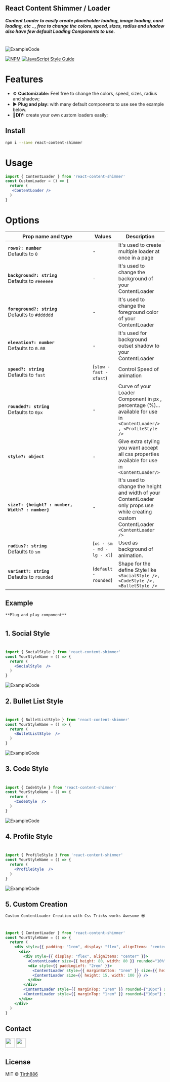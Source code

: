 ## React Content Shimmer / Loader

***Content Loader to easily create placeholder loading, image loading, card loading, etc .., free to change the colors, speed, sizes, radius and shadow also have few default Loading Components to use.***
#
![ExampleCode](https://raw.githubusercontent.com/Tirth886/contentLoader/main/ss/customizeLoader.gif)

[![NPM](https://img.shields.io/npm/v/react-content-shimmer.svg)](https://www.npmjs.com/package/react-content-shimmer) [![JavaScript Style Guide](https://img.shields.io/badge/code_style-standard-brightgreen.svg)](https://standardjs.com)

# Features

- ⚙ **Customizable:** Feel free to change the colors, speed, sizes, radius and shadow;
- ▶ **Plug and play:** with many default components to use see the example below.
- 📝**DIY:** create your own custom loaders easily;


## Install

```bash
npm i --save react-content-shimmer
```

# Usage

```jsx
import { ContentLoader } from 'react-content-shimmer'
const CustomLoader = () => {
  return (
   <ContentLoader />
  )
}
```

# Options

| <div style="width:250px">Prop name and type</div>             | Values                | Description                                                                                                                                                                                                                                                                                         |
| ------------------------------------------------------------- | -------------------------- | --------------------------------------------------------------------------------------------------------------------------------------------------------------------------------------------------------------------------------------------------------------------------------------------------- |
| **`rows?: number`** <br/> Defaults to `0`             | - |  It's used to create multiple loader at once in a page |
| **`background?: string`** <br/> Defaults to `#eeeeee` | - | It's used to change the background of your ContentLoader|
|  **`foreground?: string`** <br/> Defaults to `#dddddd` | - | It's used to change the foreground color of your ContentLoader|
| **`elevation?: number`** <br /> Defaults to `0.08`    | - | It's used for background outset shadow to your ContentLoader|
| **`speed?: string`** <br /> Defaults to `fast`     | (`slow - fast - xfast`) | Control Speed of animation|
| **`rounded?: string`** <br /> Defaults to `0px`       | - | Curve of your Loader Component in px , percentage (%)...<br/>available for use in `<ContentLoader/> , <ProfileStyle />`|
| **`style?: object`**        | - | Give extra styling you want accept all css properties <br/>available for use in `<ContentLoader/>` |
| **`size?: {height? : number, Width? : number}`**  | - | It's used to change the height and width of your ContentLoader </br> only props use while creating custom ContentLoader `<ContentLoader />`  |
| **`radius?: string`** <br /> Defaults to `sm`   | (`xs - sm - md - lg - xl`)  | Used as background of animation. |
| **`variant?: string`** <br /> Defaults to `rounded`| (`default - rounded`)| Shape for the define Style like <br/>`<SocialStyle />, <CodeStyle />,<BulletStyle />`|


## Example 
`**Plug and play component**`
#
## 1. **Social Style**
# 
```jsx
import { SocialStyle } from 'react-content-shimmer'
const YourStyleName = () => {
  return (
    <SocialStyle  />
  )
}
```
![ExampleCode](https://raw.githubusercontent.com/Tirth886/contentLoader/main/ss/socialStyle.png)

## 2. **Bullet List Style**
#
```jsx
import { BulletListStyle } from 'react-content-shimmer'
const YourStyleName = () => {
  return (
    <BulletListStyle  />
  )
}
```
![ExampleCode](https://raw.githubusercontent.com/Tirth886/contentLoader/main/ss/bulletStyle.png)

## 3. **Code Style**
#
```jsx
import { CodeStyle } from 'react-content-shimmer'
const YourStyleName = () => {
  return (
    <CodeStyle  />
  )
}
```
![ExampleCode](https://raw.githubusercontent.com/Tirth886/contentLoader/main/ss/codeStyle.png)

## 4. **Profile Style**
#
```jsx
import { ProfileStyle } from 'react-content-shimmer'
const YourStyleName = () => {
  return (
    <ProfileStyle  />
  )
}
```
![ExampleCode](https://raw.githubusercontent.com/Tirth886/contentLoader/main/ss/profileStyle.png)


## 5. **Custom Creation**
`Custom ContentLoader Creation with Css Tricks works Awesome 😎`
#
```jsx
import { ContentLoader } from 'react-content-shimmer'
const YourStyleName = () => {
  return (
    <div style={{ padding: "1rem", display: "flex", alignItems: "center", justifyContent: "center" }} >
      <div>
        <div style={{ display: "flex", alignItems: "center" }}>
          <ContentLoader size={{ height: 80, width: 80 }} rounded="10%" />
          <div style={{ paddingLeft: "2rem" }}>
            <ContentLoader style={{ marginBottom: "1rem" }} size={{ height: 15, width: 200 }} />
            <ContentLoader size={{ height: 15, width: 100 }} />
          </div>
        </div>
        <ContentLoader style={{ marginTop: "1rem" }} rounded={"10px"} size={{ height: 15, width: 350 }} />
        <ContentLoader style={{ marginTop: "1rem" }} rounded={"10px"} size={{ height: 15, width: 350 }} />
      </div>
    </div>
  )
}
```
## Contact
<a href="https://www.linkedin.com/in/tirthjain886/"><img src="https://static-exp1.licdn.com/sc/h/al2o9zrvru7aqj8e1x2rzsrca" height="30" width="30"/></a>
<a href="https://www.instagram.com/tirth.jain886/"><img src="https://www.instagram.com/static/images/ico/favicon-192.png/68d99ba29cc8.png" height="30" width="30"/></a>

## License

MIT © [Tirth886](https://github.com/Tirth886)
